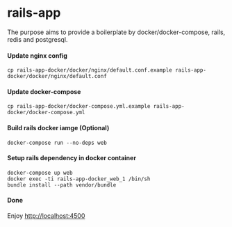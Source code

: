 # rails-app
The purpose aims to provide a boilerplate by docker/docker-compose, rails, redis and postgresql.

#### Update nginx config
```
cp rails-app-docker/docker/nginx/default.conf.example rails-app-docker/docker/nginx/default.conf
```


#### Update docker-compose
```
cp rails-app-docker/docker-compose.yml.example rails-app-docker/docker-compose.yml
```


#### Build rails docker iamge (Optional)
```
docker-compose run --no-deps web
```


#### Setup rails dependency in docker container
```
docker-compose up web
docker exec -ti rails-app-docker_web_1 /bin/sh
bundle install --path vendor/bundle
```


#### Done
Enjoy [http://localhost:4500](http://localhost:4500)
